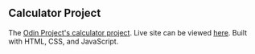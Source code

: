 ## Calculator Project
The [Odin Project's calculator project](https://www.theodinproject.com/lessons/foundations-calculator). Live site can be viewed [here](https://kathitram.github.io/calculator/).
Built with HTML, CSS, and JavaScript.
